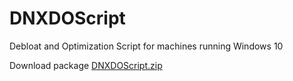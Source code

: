 # DNXDOScript
Debloat and Optimization Script for machines running Windows 10

Download package
[DNXDOScript.zip](https://github.com/Deen0X/DNXDOScript/files/7418507/DNXDOScript.zip)

